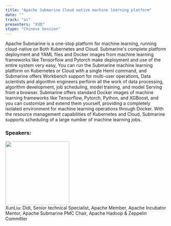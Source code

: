```yaml
---
title: "Apache Submarine Cloud native machine learning platform"
date: "" 
track: "ai"
presenters: "刘勋"
stype: "Chinese Session"
---
```

Apache Submarine is a one-stop platform for machine learning, running cloud-native on Both Kubernetes and Cloud.
Submarine's complete platform deployment and YAML files and Docker images from machine learning frameworks like Tensorflow and Pytorch make deployment and use of the entire system very easy, You can run the Submarine machine learning platform on Kubernetes or Cloud with a single Heml command, and Submarine offers Workbench support for multi-user operations, Data scientists and algorithm engineers perform all the work of data processing, algorithm development, job scheduling, model training, and model Serving from a browser.
Submarine offers standard Docker images of machine learning frameworks like Tensorflow, Pytorch, Python, and XGBoost, and you can customize and extend them yourself, providing a completely isolated environment for machine learning operations through Docker. With the resource management capabilities of Kubernetes and Cloud, Submarine supports scheduling of a large number of machine learning jobs.
 ### Speakers: 
 <img src="images/speaker/1026.png" width="200" /><br>XunLiu: Didi, Senior technical Specialist, Apache Member, Apache Incubator Mentor, Apache Submarine PMC Chair, Apache Hadoop & Zeppelin Committer

 